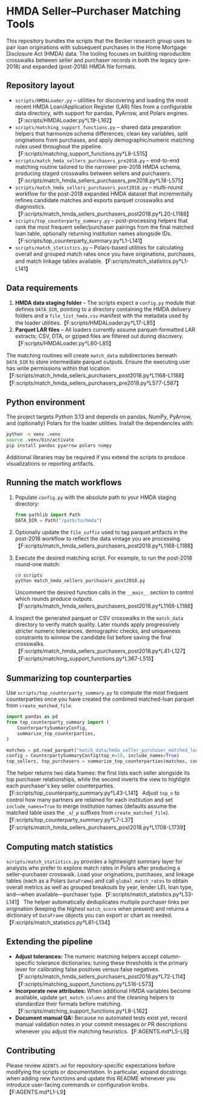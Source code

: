 # HMDA Seller–Purchaser Matching Tools

This repository bundles the scripts that the Becker research group uses to pair loan originations with subsequent purchases in the Home Mortgage Disclosure Act (HMDA) data. The tooling focuses on building reproducible crosswalks between seller and purchaser records in both the legacy (pre-2018) and expanded (post-2018) HMDA file formats.

## Repository layout

- `scripts/HMDALoader.py` – utilities for discovering and loading the most recent HMDA Loan/Application Register (LAR) files from a configurable data directory, with support for pandas, PyArrow, and Polars engines.【F:scripts/HMDALoader.py†L19-L162】
- `scripts/matching_support_functions.py` – shared data preparation helpers that harmonize schema differences, clean key variables, split originations from purchases, and apply demographic/numeric matching rules used throughout the pipeline.【F:scripts/matching_support_functions.py†L8-L515】
- `scripts/match_hmda_sellers_purchasers_pre2018.py` – end-to-end matching routine tailored to the narrower pre-2018 HMDA schema, producing staged crosswalks between sellers and purchasers.【F:scripts/match_hmda_sellers_purchasers_pre2018.py†L18-L575】
- `scripts/match_hmda_sellers_purchasers_post2018.py` – multi-round workflow for the post-2018 expanded HMDA dataset that incrementally refines candidate matches and exports parquet crosswalks and diagnostics.【F:scripts/match_hmda_sellers_purchasers_post2018.py†L20-L1188】
- `scripts/top_counterparty_summary.py` – post-processing helpers that rank the most frequent seller/purchaser pairings from the final matched loan table, optionally returning institution names alongside IDs.【F:scripts/top_counterparty_summary.py†L1-L141】
- `scripts/match_statistics.py` – Polars-based utilities for calculating overall and grouped match rates once you have originations, purchases, and match linkage tables available.【F:scripts/match_statistics.py†L1-L141】

## Data requirements

1. **HMDA data staging folder** – The scripts expect a `config.py` module that defines `DATA_DIR`, pointing to a directory containing the HMDA delivery folders and a `file_list_hmda.csv` manifest with the metadata used by the loader utilities.【F:scripts/HMDALoader.py†L17-L85】
2. **Parquet LAR files** – All loaders currently assume parquet-formatted LAR extracts; CSV, DTA, or gziped files are filtered out during discovery.【F:scripts/HMDALoader.py†L60-L85】

The matching routines will create `match_data` subdirectories beneath `DATA_DIR` to store intermediate parquet outputs. Ensure the executing user has write permissions within that location.【F:scripts/match_hmda_sellers_purchasers_post2018.py†L1168-L1188】【F:scripts/match_hmda_sellers_purchasers_pre2018.py†L577-L587】

## Python environment

The project targets Python 3.13 and depends on pandas, NumPy, PyArrow, and (optionally) Polars for the loader utilities. Install the dependencies with:

```bash
python -m venv .venv
source .venv/bin/activate
pip install pandas pyarrow polars numpy
```

Additional libraries may be required if you extend the scripts to produce visualizations or reporting artifacts.

## Running the match workflows

1. Populate `config.py` with the absolute path to your HMDA staging directory:

   ```python
   from pathlib import Path
   DATA_DIR = Path("/path/to/hmda")
   ```

2. Optionally update the `file_suffix` used to tag parquet artifacts in the post-2018 workflow to reflect the data vintage you are processing.【F:scripts/match_hmda_sellers_purchasers_post2018.py†L1168-L1188】
3. Execute the desired matching script. For example, to run the post-2018 round-one match:

   ```bash
   cd scripts
   python match_hmda_sellers_purchasers_post2018.py
   ```

   Uncomment the desired function calls in the `__main__` section to control which rounds produce outputs.【F:scripts/match_hmda_sellers_purchasers_post2018.py†L1168-L1188】

4. Inspect the generated parquet or CSV crosswalks in the `match_data` directory to verify match quality. Later rounds apply progressively stricter numeric tolerances, demographic checks, and uniqueness constraints to winnow the candidate list before saving the final crosswalks.【F:scripts/match_hmda_sellers_purchasers_post2018.py†L41-L127】【F:scripts/matching_support_functions.py†L367-L515】

## Summarizing top counterparties

Use `scripts/top_counterparty_summary.py` to compute the most frequent counterparties once you have created the combined matched-loan parquet from `create_matched_file`.

```python
import pandas as pd
from top_counterparty_summary import (
    CounterpartySummaryConfig,
    summarize_top_counterparties,
)

matches = pd.read_parquet("match_data/hmda_seller_purchaser_matched_loans_round1.parquet")
config = CounterpartySummaryConfig(top_n=10, include_names=True)
top_sellers, top_purchasers = summarize_top_counterparties(matches, config=config)
```

The helper returns two data frames: the first lists each seller alongside its top purchaser relationships, while the second inverts the view to highlight each purchaser's key seller counterparties.【F:scripts/top_counterparty_summary.py†L43-L141】 Adjust `top_n` to control how many partners are retained for each institution and set `include_names=True` to merge institution names (defaults assume the matched table uses the `_s`/`_p` suffixes from `create_matched_file`).【F:scripts/top_counterparty_summary.py†L7-L37】【F:scripts/match_hmda_sellers_purchasers_post2018.py†L1708-L1739】

## Computing match statistics

`scripts/match_statistics.py` provides a lightweight summary layer for analysts who prefer to explore match rates in Polars after producing a seller–purchaser crosswalk. Load your originations, purchases, and linkage tables (each as a Polars `DataFrame`) and call `global_match_rates` to obtain overall metrics as well as grouped breakouts by year, lender LEI, loan type, and—when available—purchaser type.【F:scripts/match_statistics.py†L33-L141】 The helper automatically deduplicates multiple purchaser links per origination (keeping the highest `match_score` when present) and returns a dictionary of `DataFrame` objects you can export or chart as needed.【F:scripts/match_statistics.py†L61-L134】

## Extending the pipeline

- **Adjust tolerances:** The numeric matching helpers accept column-specific tolerance dictionaries; tuning these thresholds is the primary lever for calibrating false positives versus false negatives.【F:scripts/match_hmda_sellers_purchasers_post2018.py†L72-L114】【F:scripts/matching_support_functions.py†L516-L573】
- **Incorporate new attributes:** When additional HMDA variables become available, update `get_match_columns` and the cleaning helpers to standardize their formats before matching.【F:scripts/matching_support_functions.py†L8-L162】
- **Document manual QA:** Because no automated tests exist yet, record manual validation notes in your commit messages or PR descriptions whenever you adjust the matching heuristics.【F:AGENTS.md†L5-L9】

## Contributing

Please review `AGENTS.md` for repository-specific expectations before modifying the scripts or documentation. In particular, expand docstrings when adding new functions and update this README whenever you introduce user-facing commands or configuration knobs.【F:AGENTS.md†L1-L9】
